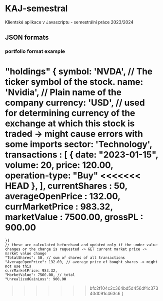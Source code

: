 # KAJ-semestral
Klientské aplikace v Javascriptu - semestrální práce 2023/2024



## JSON formats

### portfolio format example

"holdings" {
    symbol: 'NVDA', // The ticker symbol of the stock.
    name: 'Nvidia', // Plain name of the company
    currency: 'USD', // used for determining currency of the exchange at which this stock is traded -> might cause errors with some imports
    sector: 'Technology',
    transactions : [
        {
        date: "2023-01-15",
        volume: 20,
        price: 120.00,
        operation-type: "Buy"
<<<<<<< HEAD
        },
    ],
    currentShares : 50,
    averageOpenPrice : 132.00,
    currMarketPrice : 983.32,
    marketValue : 7500.00,
    grossPL : 900.00
=======
    }]
    // these are calculated beforehand and updated only if the under value changes or the change is requested -> GET current market price -> market value change
    "TotalShares": 50, // sum of shares of all transactions
    "AverageOpenPrice": 132.00, // average price of bought shares -> might not use this 
    currMarketPrice: 983.32,
    "MarketValue": 7500.00, // total 
    "UnrealizedGainLoss": 900.00
>>>>>>> bfc2f104c2c364bd5d456df4c37340d091c463c6
}

